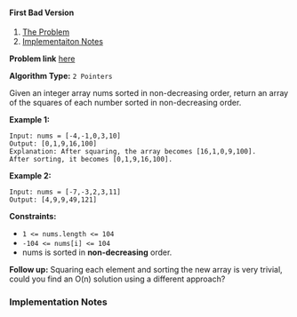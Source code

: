 #### First Bad Version

1. [The Problem](#the-problem)
2. [Implementaiton Notes](#implementation-notes)


**Problem link** [here](https://leetcode.com/problems/squares-of-a-sorted-array/)

**Algorithm Type:** `2 Pointers`

Given an integer array nums sorted in non-decreasing order, return an array of the squares of each number sorted in non-decreasing order. 

**Example 1:**
```
Input: nums = [-4,-1,0,3,10]
Output: [0,1,9,16,100]
Explanation: After squaring, the array becomes [16,1,0,9,100].
After sorting, it becomes [0,1,9,16,100].
```

**Example 2:**
```
Input: nums = [-7,-3,2,3,11]
Output: [4,9,9,49,121]
``` 

**Constraints:**

* `1 <= nums.length <= 104`
* `-104 <= nums[i] <= 104`
* nums is sorted in **non-decreasing** order.
 

**Follow up:** Squaring each element and sorting the new array is very trivial, could you find an O(n) solution using a different approach?


### Implementation Notes
